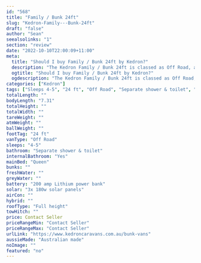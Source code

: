 ```yaml
---
id: "568"
title: "Family / Bunk 24ft"
slug: "Kedron-Family---Bunk-24ft"
draft: "false"
author: "Sean"
seealsolinks: "1"
section: "review"
date: "2022-10-10T22:00:09+11:00"
meta:
  title: "Should I buy Family / Bunk 24ft by Kedron?"
  description: "The Kedron Family / Bunk 24ft is classed as Off Road, and sleeps 4-5 people. It is Australian made and comes in at 24 ft. It generally has Separate shower & toilet."
  ogtitle: "Should I buy Family / Bunk 24ft by Kedron?"
  ogdescription: "The Kedron Family / Bunk 24ft is classed as Off Road, and sleeps 4-5 people. It is Australian made and comes in at 24 ft. It generally has Separate shower & toilet."
categories: ["Kedron"]
tags: ["Sleeps 4-5", "24 ft", "Off Road", "Separate shower & toilet", "Full height", "Price Unknown", "Australian made"]
totalLength: ""
bodyLength: "7.31"
totalHeight: ""
totalWidth: ""
tareWeight: ""
atmWeight: ""
ballWeight: ""
footTag: "24 ft"
vanType: "Off Road"
sleeps: "4-5"
bathroom: "Separate shower & toilet"
internalBathroom: "Yes"
mainBed: "Queen"
bunks: ""
freshWater: ""
greyWater: ""
battery: "200 amp Lithium power bank"
solar: "3x 180w solar panels"
airCon: ""
hybrid: ""
roofType: "Full height"
towHitch: ""
price: Contact Seller
priceRangeMin: "Contact Seller"
priceRangeMax: "Contact Seller"
urlLink: "https://www.kedroncaravans.com.au/bunk-vans"
aussieMade: "Australian made"
noImage: ""
featured: "no"
---
```

